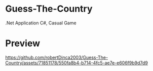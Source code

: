 # Guess-The-Country
.Net Application C#, Casual Game

# Preview



https://github.com/robertDinca2003/Guess-The-Country/assets/71851178/550fa8b4-b714-4fc5-ae7e-e606f9b9d7d9

